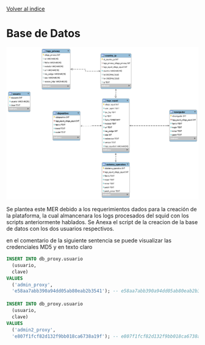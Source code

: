 [Volver al indice](../README.md)

# Base de Datos

![Mer](MER.png)

Se plantea este MER debido a los requerimientos dados para la creación de la plataforma, la cual almancenara los logs procesados del squid con los scripts anteriormente hablados.
Se Anexa el script de la creacion de la base de datos con los dos usuarios respectivos.

en el comentario de la siguiente sentencia se puede visualizar las credenciales MD5 y en texto claro

```sql
INSERT INTO db_proxy.usuario
  (usuario,
  clave)
VALUES
  ('admin_proxy',
  'e58aa7abb390a94dd05ab80eab2b3541'); -- e58aa7abb390a94dd05ab80eab2b3541:wxN0jK9pMHu1

INSERT INTO db_proxy.usuario
  (usuario,
  clave)
VALUES
  ('admin2_proxy',
  'e807f1fcf82d132f9bb018ca6738a19f'); -- e807f1fcf82d132f9bb018ca6738a19f:1234567890
```
